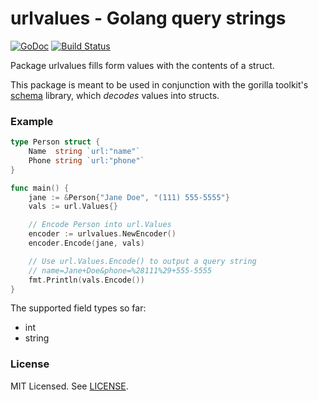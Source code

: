 # urlvalues - Golang query strings

[![GoDoc](https://godoc.org/github.com/kladd/urlvalues?status.svg)](https://godoc.org/github.com/kladd/urlvalues) [![Build Status](https://travis-ci.org/kladd/urlvalues.png?branch=master)](https://travis-ci.org/kladd/urlvalues)

Package urlvalues fills form values with the contents of a struct.

This package is meant to be used in conjunction with the gorilla toolkit's [schema](https://github.com/gorilla/schema) library, which _decodes_ values into structs.

### Example

```go
type Person struct {
	Name  string `url:"name"`
	Phone string `url:"phone"`
}

func main() {
	jane := &Person{"Jane Doe", "(111) 555-5555"}
	vals := url.Values{}

	// Encode Person into url.Values
	encoder := urlvalues.NewEncoder()
	encoder.Encode(jane, vals)

	// Use url.Values.Encode() to output a query string
	// name=Jane+Doe&phone=%28111%29+555-5555
	fmt.Println(vals.Encode())
}
```

The supported field types so far:
* int
* string


### License

MIT Licensed. See [LICENSE](./LICENSE).
